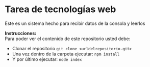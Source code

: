 # Tarea de tecnologías web

Este es un sistema hecho para recibir datos de la consola y leerlos

__Instrucciones:__ \
Para poder ver el contenido de este repositorio usted debe: 
- Clonar el repositorio ```git clone <urldelrepositorio.git>```
- Una vez dentro de la carpeta ejecutar: ```npm install```
- Y por último ejecutar: ```node index```